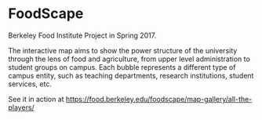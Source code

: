 # FoodScape
Berkeley Food Institute Project in Spring 2017. 

The interactive map aims to show the power structure of the university through the lens of food and agriculture, from upper level administration to student groups on campus. Each bubble represents a different type of campus entity, such as teaching departments, research institutions, student services, etc.

See it in action at https://food.berkeley.edu/foodscape/map-gallery/all-the-players/
